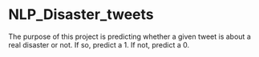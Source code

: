 # NLP_Disaster_tweets
The purpose of this project is predicting whether a given tweet is about a real disaster or not. If so, predict a 1. If not, predict a 0.
